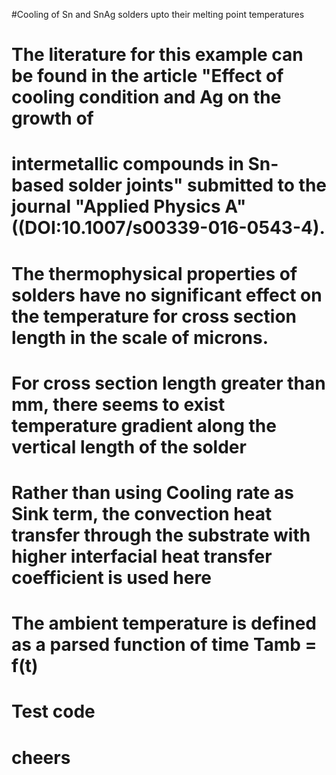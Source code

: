 #Cooling of Sn and SnAg solders upto their melting point temperatures
# The literature for this example can be found in the article "Effect of cooling condition and Ag on the growth of
# intermetallic compounds in Sn-based solder joints" submitted to the journal "Applied Physics A"((DOI:10.1007/s00339-016-0543-4).
# The thermophysical properties of solders have no significant effect on the temperature for cross section length in the scale of microns.
# For cross section length greater than mm, there seems to exist temperature gradient along the vertical length of the solder
# Rather than using Cooling rate as Sink term, the convection heat transfer through the substrate with higher interfacial heat transfer coefficient is used here
# The ambient temperature is defined as a parsed function of time Tamb = f(t)
# Test code
# cheers
